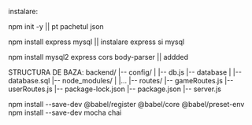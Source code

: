 instalare:

npm init -y || pt pachetul json

npm install express mysql || instalare express si mysql

npm install mysql2 express cors body-parser || addded

STRUCTURA DE BAZA:
backend/
|-- config/
|   |-- db.js
|-- database
|   |-- database.sql
|-- node_modules/
|   |...
|-- routes/
    |-- gameRoutes.js
    |-- userRoutes.js
|-- package-lock.json
|-- package.json
|-- server.js


npm install --save-dev @babel/register @babel/core @babel/preset-env
npm install --save-dev mocha chai